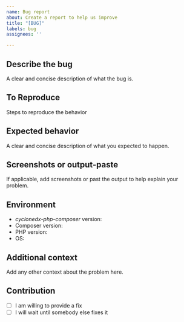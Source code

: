 ```yaml
---
name: Bug report
about: Create a report to help us improve
title: "[BUG]"
labels: bug
assignees: ''

---
```


## Describe the bug

A clear and concise description of what the bug is.

## To Reproduce

Steps to reproduce the behavior

## Expected behavior

A clear and concise description of what you expected to happen.

## Screenshots or output-paste

If applicable, add screenshots or past the output to help explain your problem.

## Environment

- _cyclonedx-php-composer_ version: <!-- e.g. `v3.2.0` - get via `composer [global] show cyclonedx/cyclonedx-php-composer` -->
- Composer version: <!-- get via `composer -V` -->
- PHP version: <!-- get via `php -v` -->
- OS: <!-- e.g. windows 11, ubuntu linux, ... -->

## Additional context

Add any other context about the problem here.

## Contribution 

<!-- pleasechooseone by putting an x in the box [ ] -->
- [ ] I am willing to provide a fix
- [ ] I will wait until somebody else fixes it
